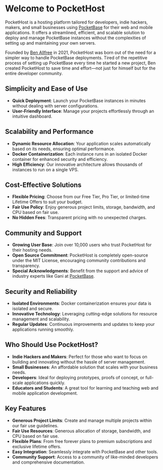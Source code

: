 # Welcome to PocketHost

PocketHost is a hosting platform tailored for developers, indie hackers, makers, and small businesses using [PocketBase](https://pocketbase.io/) for their web and mobile applications. It offers a streamlined, efficient, and scalable solution to deploy and manage PocketBase instances without the complexities of setting up and maintaining your own servers.

Founded by [Ben Allfree](https://github.com/benallfree) in 2021, PocketHost was born out of the need for a simpler way to handle PocketBase deployments. Tired of the repetitive process of setting up PocketBase every time he started a new project, Ben created PocketHost to save time and effort—not just for himself but for the entire developer community.

## **Simplicity and Ease of Use**

- **Quick Deployment**: Launch your PocketBase instances in minutes without dealing with server configurations.
- **User-Friendly Interface**: Manage your projects effortlessly through an intuitive dashboard.

## **Scalability and Performance**

- **Dynamic Resource Allocation**: Your application scales automatically based on its needs, ensuring optimal performance.
- **Docker Containerization**: Each instance runs in an isolated Docker container for enhanced security and efficiency.
- **High Efficiency**: Our innovative architecture allows thousands of instances to run on a single VPS.

## **Cost-Effective Solutions**

- **Flexible Pricing**: Choose from our Free Tier, Pro Tier, or limited-time Lifetime Offers to suit your budget.
- **Fair Use Policy**: Enjoy generous project limits, storage, bandwidth, and CPU based on fair use.
- **No Hidden Fees**: Transparent pricing with no unexpected charges.

## **Community and Support**

- **Growing User Base**: Join over 10,000 users who trust PocketHost for their hosting needs.
- **Open Source Commitment**: PocketHost is completely open-source under the MIT License, encouraging community contributions and transparency.
- **Special Acknowledgments**: Benefit from the support and advice of industry experts like Gani at [PocketBase](https://pocketbase.io/).

## **Security and Reliability**

- **Isolated Environments**: Docker containerization ensures your data is isolated and secure.
- **Innovative Technology**: Leveraging cutting-edge solutions for resource management and scalability.
- **Regular Updates**: Continuous improvements and updates to keep your applications running smoothly.

## Who Should Use PocketHost?

- **Indie Hackers and Makers**: Perfect for those who want to focus on building and innovating without the hassle of server management.
- **Small Businesses**: An affordable solution that scales with your business needs.
- **Developers**: Ideal for deploying prototypes, proofs of concept, or full-scale applications quickly.
- **Educators and Students**: A great tool for learning and teaching web and mobile application development.

## Key Features

- **Generous Project Limits**: Create and manage multiple projects within our fair use guidelines.
- **Fair Use Resources**: Generous allocation of storage, bandwidth, and CPU based on fair use.
- **Flexible Plans**: From free forever plans to premium subscriptions and exclusive lifetime offers.
- **Easy Integration**: Seamlessly integrate with PocketBase and other tools.
- **Community Support**: Access to a community of like-minded developers and comprehensive documentation.
